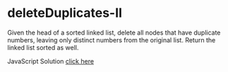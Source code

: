 # deleteDuplicates-II


Given the head of a sorted linked list, delete all nodes that have duplicate numbers, leaving only distinct numbers from the original list. Return the linked list sorted as well.

JavaScript Solution [click here](http://banevare.github.io/deleteDuplicates.html)

